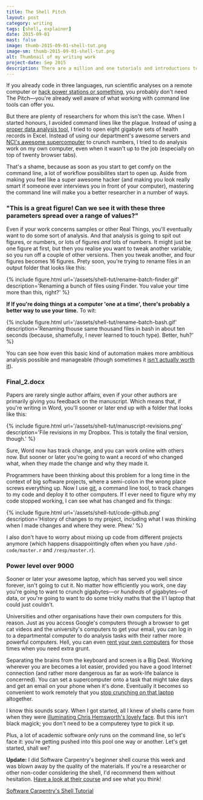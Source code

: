 ```yaml
---
title: The Shell Pitch
layout: post
category: writing
tags: [shell, explainer]
date: 2015-09-01
mast: false
image: thumb-2015-09-01-shell-tut.png
image-sm: thumb-2015-09-01-shell-tut.png
alt: Thumbnail of my writing work
project-date: Sep 2015
description: There are a million and one tutorials and introductions to *nix shells out there. This one starts with a pitch aimed at those people who have no idea what I just said.
---
```

If you already code in three languages, run scientific analyses on a remote computer or [hack power stations or something](https://www.youtube.com/watch?v=v0qAZq0Zmcc&ab_channel=MovieSpawn), you probably don't need The Pitch—you're already well aware of what working with command line tools can offer you.

But there are plenty of researchers for whom this isn't the case. When I started honours, I avoided command lines like the plague. Instead of using [a proper data analysis tool](https://cran.r-project.org), I tried to open eight gigabyte sets of health records in Excel. Instead of using our department's awesome servers and [NCI's awesome supercomputer](http://nci.org.au/systems-services/national-facility/peak-system/raijin/) to crunch numbers, I tried to do analysis work on my own computer, even when it wasn't up to the job (especially on top of twenty browser tabs).

That's a shame, because as soon as you start to get comfy on the command line, a lot of workflow possibilites start to open up. Aside from making you feel like a super awesome hacker (and making you look really smart if someone ever interviews you in front of your computer), mastering the command line will make you a better researcher in a number of ways.

### "This is a great figure! Can we see it with these three parameters spread over a range of values?"

Even if your work concerns samples or other Real Things, you'll eventually want to do some sort of analysis. And that analysis is going to spit out figures, or numbers, or lots of figures *and* lots of numbers. It might just be one figure at first, but then you realise you want to tweak another variable, so you run off a couple of other versions. Then you tweak another, and four figures becomes 16 figures. Prety soon, you're trying to rename files in an output folder that looks like this:

{% include figure.html url='/assets/shell-tut/rename-batch-finder.gif' description='Renaming a bunch of files using Finder. You value your time more than this, right?' %}

**If If you're doing things at a computer 'one at a time', there's probably a better way to use your time.** To wit:

{% include figure.html url='/assets/shell-tut/rename-batch-bash.gif' description='Renaming thouse same thousand files in bash in about ten seconds (because, shamefully, I never learned to touch type). Better, huh?' %}

You can see how even this basic kind of automation makes more ambitious analysis possible and manageable (though sometimes it [isn't actually worth it](https://xkcd.com/1205/)).

### Final_2.docx

Papers are rarely single author affairs, even if your other authors are primarily giving you feedback on the manuscript. Which means that, if you're writing in Word, you'll sooner or later end up with a folder that looks like this:

{% include figure.html url='/assets/shell-tut/manuscript-revisions.png' description='File revisions in my Dropbox. This is totally the final version, though.' %}

Sure, Word now has track change, and you can work online with others now. But sooner or later you're going to want a record of who changed what, when they made the change and why they made it.

Programmers have been thinking about this problem for a long time in the context of big software projects, where a semi-colon in the wrong place screws everything up. Now I use [git](https://git-scm.com/), a command line tool, to track changes to my code and deploy it to other computers. If I ever need to figure why my code stopped working, I can see what has changed and fix things:

{% include figure.html url='/assets/shell-tut/code-github.png' description='History of changes to my project, including what I was thinking when I made changes and where they were. Phew.' %}

I also don't have to worry about mixing up code from different projects anymore (which happens disappointingly often when you have `/phd-code/master.r` and `/resp/master.r`).

### Power level over 9000

Sooner or later your awesome laptop, which has served you well since forever, isn't going to cut it. No matter how efficiently you work, one day you're going to want to crunch gigabytes—or *hundreds* of gigabytes—of data, or you're going to want to do some tricky maths that the li'l laptop that could just couldn't.

Universities and other organisations have their own computers for this reason. Just as you access Google's computers through a browser to get cat videos and the university's computers to get your email, you can log in to a departmental computer to do analysis tasks with their rather more powerful computers. Hell, you can even [rent your own computers](https://www.binarylane.com.au/) for those times when you need extra grunt.

Separating the brains from the keyboard and screen is a Big Deal. Working wherever you are becomes a lot easier, provided you have a good Internet connection (and rather more dangerous as far as work-life balance is concerned). You can set a supercomputer onto a task that might take days and get an email on your phone when it's done. Eventually it becomes so convenient to work remotely that you [stop crunching on that laptop](http://yieldthought.com/post/12239282034/swapped-my-macbook-for-an-ipad) altogether.

I know this sounds scary. When I got started, all I knew of shells came from when they were [illuminating Chris Hemsworth's lovely face](https://www.youtube.com/watch?v=jZ1ZDlLImF8). But this isn't black magick; you don't need to be a computerey type to pick it up.

Plus, a lot of academic software *only* runs on the command line, so let's face it: you're getting pushed into this pool one way or another. Let's get started, shall we?

**Update:** I did Software Carpentry's beginner shell course this week and was blown away by the quality of the materials. If you're a researcher or other non-coder considering the shell, I'd recommend them without hesitation. [Have a look at their course](http://swcarpentry.github.io/shell-novice) and see what you think!

[Software Carpentry's Shell Tutorial](http://swcarpentry.github.io/shell-novice)